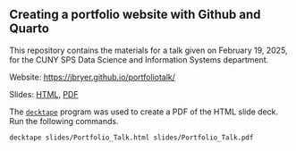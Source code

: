 ## Creating a portfolio website with Github and Quarto

This repository contains the materials for a talk given on February 19, 2025, for the CUNY SPS Data Science and Information Systems department.

Website: https://jbryer.github.io/portfoliotalk/

Slides: [HTML](https://jbryer.github.io/portfoliotalk/slides/Portfolio_Talk.html), [PDF](https://jbryer.github.io/portfoliotalk/slides/Portfolio_Talk.pdf)

The [`decktape`](https://github.com/astefanutti/decktape) program was used to create a PDF of the HTML slide deck. Run the following commands.

```
decktape slides/Portfolio_Talk.html slides/Portfolio_Talk.pdf
```
